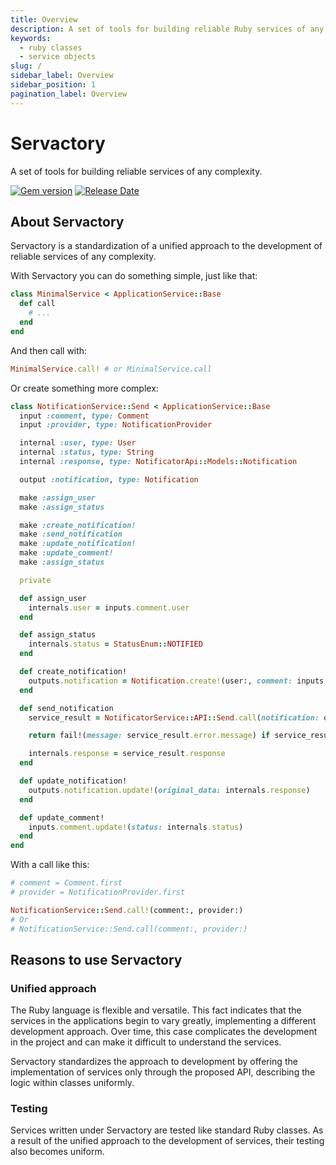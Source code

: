 ```yaml
---
title: Overview
description: A set of tools for building reliable Ruby services of any complexity
keywords:
  - ruby classes
  - service objects
slug: /
sidebar_label: Overview
sidebar_position: 1
pagination_label: Overview
---
```


# Servactory

A set of tools for building reliable services of any complexity.

[![Gem version](https://img.shields.io/gem/v/servactory?logo=rubygems&logoColor=fff)](https://rubygems.org/gems/servactory)
[![Release Date](https://img.shields.io/github/release-date/servactory/servactory)](https://github.com/servactory/servactory/releases)

## About Servactory

Servactory is a standardization of a unified approach to the development of reliable services of any complexity.

With Servactory you can do something simple, just like that:

```ruby
class MinimalService < ApplicationService::Base
  def call
    # ...
  end
end
```

And then call with:

```ruby
MinimalService.call! # or MinimalService.call
```

Or create something more complex:

```ruby
class NotificationService::Send < ApplicationService::Base
  input :comment, type: Comment
  input :provider, type: NotificationProvider

  internal :user, type: User
  internal :status, type: String
  internal :response, type: NotificatorApi::Models::Notification

  output :notification, type: Notification

  make :assign_user
  make :assign_status

  make :create_notification!
  make :send_notification
  make :update_notification!
  make :update_comment!
  make :assign_status

  private

  def assign_user
    internals.user = inputs.comment.user
  end

  def assign_status
    internals.status = StatusEnum::NOTIFIED
  end

  def create_notification!
    outputs.notification = Notification.create!(user:, comment: inputs.comment, provider: inputs.provider)
  end

  def send_notification
    service_result = NotificatorService::API::Send.call(notification: outputs.notification)

    return fail!(message: service_result.error.message) if service_result.failure?

    internals.response = service_result.response
  end

  def update_notification!
    outputs.notification.update!(original_data: internals.response)
  end

  def update_comment!
    inputs.comment.update!(status: internals.status)
  end
end
```

With a call like this:

```ruby
# comment = Comment.first
# provider = NotificationProvider.first

NotificationService::Send.call!(comment:, provider:)
# Or
# NotificationService::Send.call(comment:, provider:)
```

## Reasons to use Servactory

### Unified approach

The Ruby language is flexible and versatile. 
This fact indicates that the services in the applications begin to vary greatly, implementing a different development approach.
Over time, this case complicates the development in the project and can make it difficult to understand the services.

Servactory standardizes the approach to development by offering the implementation of services only through the proposed API, describing the logic within classes uniformly.

### Testing

Services written under Servactory are tested like standard Ruby classes.
As a result of the unified approach to the development of services, their testing also becomes uniform.

